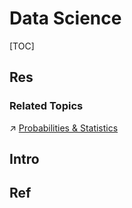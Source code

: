 # Data Science

[TOC]



## Res
### Related Topics
↗ [Probabilities & Statistics](../../🧮%20Mathematics/📐%20Measures%20(Measure%20Theory)/📊%20Probabilities%20&%20Statistics/Probabilities%20&%20Statistics.md)



## Intro



## Ref
